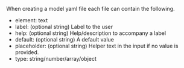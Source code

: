 When creating a model yaml file each file can contain the following.

* element: text
* label: (optional string) Label to the user
* help: (optional string) Help/description to accompany a label
* default: (optional string) A default value
* placeholder: (optional string) Helper text in the input if no value is provided.
* type: string/number/array/object
